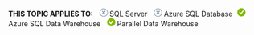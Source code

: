 <Token>**THIS TOPIC APPLIES TO:** ![no](media/no.png)SQL Server ![no](media/no.png)Azure SQL Database![yes](media/yes.png)Azure SQL Data Warehouse ![yes](media/yes.png)Parallel Data Warehouse </Token>

